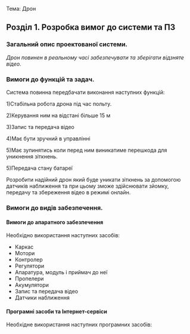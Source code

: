 Тема: Дрон

## Розділ 1. Розробка вимог до системи та ПЗ

### Загальний опис проектованої системи.

*Дрон повинен в реальному часі забезпечувати та зберігати відзняте* *відео.*

### Вимоги до функцій та задач.

Система повинна передбачати виконання наступних функцій:

1)Стабільна робота дрона під час польту.

2)Керування ним на відстані більше 15 м 

3)Запис та передача відео 

4)Має бути зручний в управлінні

5)Має зупинятись коли перед ним виникатиме перешкода для уникнення зіткнень.

5)Передача стану батареї

Розробити надійний дрон який буде уникати зіткнень за допомогою датчиків наближення та при цьому зможе здійснювати зйомку, передачу та збереження відео в режимі онлайн.

### Вимоги до видів забезпечення.

#### Вимоги до апаратного забезпечення

Необхідно використання наступних засобів:

- Каркас
- Мотори
- Контролер
- Регулятори
- Апаратура, модуль і приймач до неї
- Пропелери
- Акумулятори
- Запис та передача відео
- Датчики наближення

#### Програмні засоби та Інтернет-сервіси

Необхідне використання наступних програмних засобів: